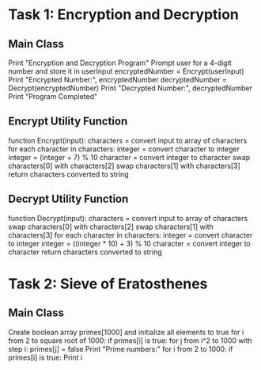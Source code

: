 # Task 1: Encryption and Decryption

## Main Class

Print "Encryption and Decryption Program"
Prompt user for a 4-digit number and store it in userInput
encryptedNumber = Encrypt(userInput)
Print "Encrypted Number:", encryptedNumber
decryptedNumber = Decrypt(encryptedNumber)
Print "Decrypted Number:", decryptedNumber
Print "Program Completed"

## Encrypt Utility Function

function Encrypt(input):
    characters = convert input to array of characters
    for each character in characters:
        integer = convert character to integer
        integer = (integer + 7) % 10
        character = convert integer to character
    swap characters[0] with characters[2]
    swap characters[1] with characters[3]
    return characters converted to string

## Decrypt Utility Function

function Decrypt(input):
    characters = convert input to array of characters
    swap characters[0] with characters[2]
    swap characters[1] with characters[3]
    for each character in characters:
        integer = convert character to integer
        integer = ((integer * 10) + 3) % 10
        character = convert integer to character
    return characters converted to string

# Task 2: Sieve of Eratosthenes

## Main Class

Create boolean array primes[1000] and initialize all elements to true
for i from 2 to square root of 1000:
    if primes[i] is true:
        for j from i^2 to 1000 with step i:
            primes[j] = false
Print "Prime numbers:"
for i from 2 to 1000:
    if primes[i] is true:
        Print i
